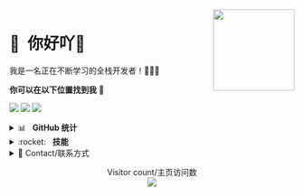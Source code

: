 <img src="https://avatars.githubusercontent.com/u/42208852?s=400&u=c1ca8b6e2e41ea1c1817271d40b3cadd1d8d9836&v=4" width="144" align="right" hspace="0" />

<span>👋<span/> &nbsp;你好吖🎉
======

我是一名正在不断学习的全栈开发者！👨🏻‍💻

**你可以在以下位置找到我** 🔗

[<img src="https://img.shields.io/badge/website-%E4%B8%AA%E4%BA%BA%E7%BD%91%E7%AB%99-008c8c"/>](https://www.longyinstudio.cn/)
[<img src="https://img.shields.io/badge/blog-%E5%8D%9A%E5%AE%A2-56b981"/>](https://blog.longyinstudio.cn/)
[<img src="https://img.shields.io/badge/bilibli-B%E7%AB%99-f27199"/>](https://space.bilibili.com/454410111)

<details>
<summary>📊&nbsp;&nbsp;&nbsp;<b>GitHub 统计</b></summary>
<br/>
<img src="https://streak-stats.demolab.com?user=LongYinStudio&theme=onedark&locale=zh_Hans&date_format=%5BY.%5Dn.j&card_width=400" alt="GitHub Stats/Statistics"/>
<img src="https://github-readme-stats.vercel.app/api?username=LongYinStudio&show_icons=true&bg_color=00000000" alt="GitHub Stats/Statistics"/>
<br/>
<img src="https://github-readme-stats.vercel.app/api/top-langs/?username=LongYinStudio&layout=compact&langs_count=12" alt="GitHub Top or Most Used Languages"/>
</details>

<details>
<summary>:rocket:&nbsp;&nbsp;&nbsp;<b>技能</b></summary>
<br/>
<img src="https://skillicons.dev/icons?i=html,css,js,ts,sass,vue,nodejs,express,react,jquery,svg,electron,laravel,vite,webpack,gulp,babel,c,java,php,py,lua,go,md,mysql,mongodb,sqlite,redis,linux,git,vim,neovim,nginx,docker&theme=light&perline=16" alt="Skills"/>
</details>

<details>
<summary>📱 Contact/联系方式</summary>
  
1. 🐧:1606776851
2. WeChat:JAVA1606776851

</details>

<p align="center"> 
  Visitor count/主页访问数<br>
  <img src="https://profile-counter.glitch.me/LongYinStudio/count.svg" />
</p>
